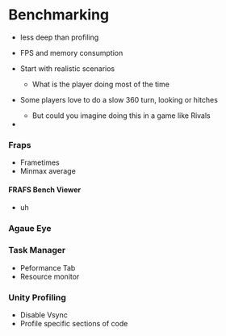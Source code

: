 
# Benchmarking
- less deep than profiling
- FPS and memory consumption
- Start with realistic scenarios
	- What is the player doing most of the time

- Some players love to do a slow 360 turn, looking or hitches
	- But could you imagine doing this in a game like Rivals
-

### Fraps
- Frametimes
- Minmax average

#### FRAFS Bench Viewer
- uh

### Agaue Eye

### Task Manager
- Peformance Tab
- Resource monitor

### Unity Profiling
- Disable Vsync
- Profile specific sections of code
